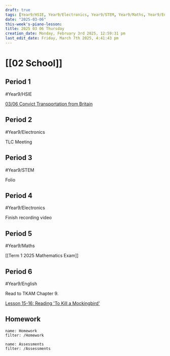 ```yaml
---
draft: true
tags: [Year9/HSIE, Year9/Electronics, Year9/STEM, Year9/Maths, Year9/English]
date: "2025-03-06"
this-week's-piano-lesson: 
title: 2025 03 06 Thursday
creation_date: Monday, February 3rd 2025, 12:59:31 pm
last_edit_date: Friday, March 7th 2025, 4:41:43 pm
---
```


# [[02 School]]

## Period 1

#Year9/HSIE

[03/06 Convict Transportation from Britain](https://classroom.google.com/c/NzQ4ODYwNjMyODE3/a/NzU3MjMxODY2Nzg3/details)

## Period 2

#Year9/Electronics

 TLC Meeting

## Period 3

#Year9/STEM

Folio

## Period 4

#Year9/Electronics

Finish recording video

## Period 5

#Year9/Maths

[[Term 1 2025 Mathematics Exam]]

## Period 6

#Year9/English

Read to TKAM Chapter 9.

[Lesson 15-16: Reading 'To Kill a Mockingbird'](https://classroom.google.com/c/NzQyMDEwNTQ1NDIx/m/NzUxODkxMjcwOTQ5/details)

## Homework

```todoist
name: Homework
filter: /Homework
```

```todoist
name: Assessments
filter: /Assessments
```
